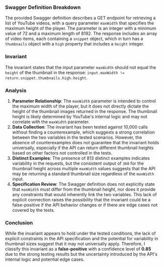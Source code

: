 ### Swagger Definition Breakdown
The provided Swagger definition describes a GET endpoint for retrieving a list of YouTube videos, with a query parameter `maxWidth` that specifies the maximum height of the player. The parameter is an integer with a minimum value of 72 and a maximum length of 8192. The response includes an array of video items, each containing a `snippet` object, which in turn has a `thumbnails` object with a `high` property that includes a `height` integer.

### Invariant
The invariant states that the input parameter `maxWidth` should not equal the `height` of the thumbnail in the response: `input.maxWidth != return.snippet.thumbnails.high.height`. 

### Analysis
1. **Parameter Relationship**: The `maxWidth` parameter is intended to control the maximum width of the player, but it does not directly dictate the height of the thumbnail images returned in the response. The thumbnail height is likely determined by YouTube's internal logic and may not correlate with the `maxWidth` parameter.
2. **Data Collection**: The invariant has been tested against 10,000 calls without finding a counterexample, which suggests a strong correlation between the two variables in the tested scenarios. However, the absence of counterexamples does not guarantee that the invariant holds universally, especially if the API can return different thumbnail heights based on other factors not controlled in the tests.
3. **Distinct Examples**: The presence of 813 distinct examples indicates variability in the requests, but the consistent output of `360` for the thumbnail height across multiple `maxWidth` values suggests that the API may be returning a standard thumbnail size regardless of the `maxWidth` input.
4. **Specification Review**: The Swagger definition does not explicitly state that `maxWidth` must differ from the thumbnail height, nor does it provide any constraints that would inherently link the two variables. This lack of explicit connection raises the possibility that the invariant could be a false-positive if the API behavior changes or if there are edge cases not covered by the tests.

### Conclusion
While the invariant appears to hold under the tested conditions, the lack of explicit constraints in the API specification and the potential for variability in thumbnail sizes suggest that it may not universally apply. Therefore, I classify this invariant as a **false-positive** with a confidence level of **0.85** due to the strong testing results but the uncertainty introduced by the API's internal logic and potential edge cases.
